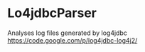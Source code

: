 # Lo4jdbcParser
Analyses log files generated by log4jdbc https://code.google.com/p/log4jdbc-log4j2/
